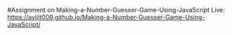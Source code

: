 #Assignment on Making-a-Number-Guesser-Game-Using-JavaScript
Live: https://avijit009.github.io/Making-a-Number-Guesser-Game-Using-JavaScript/
